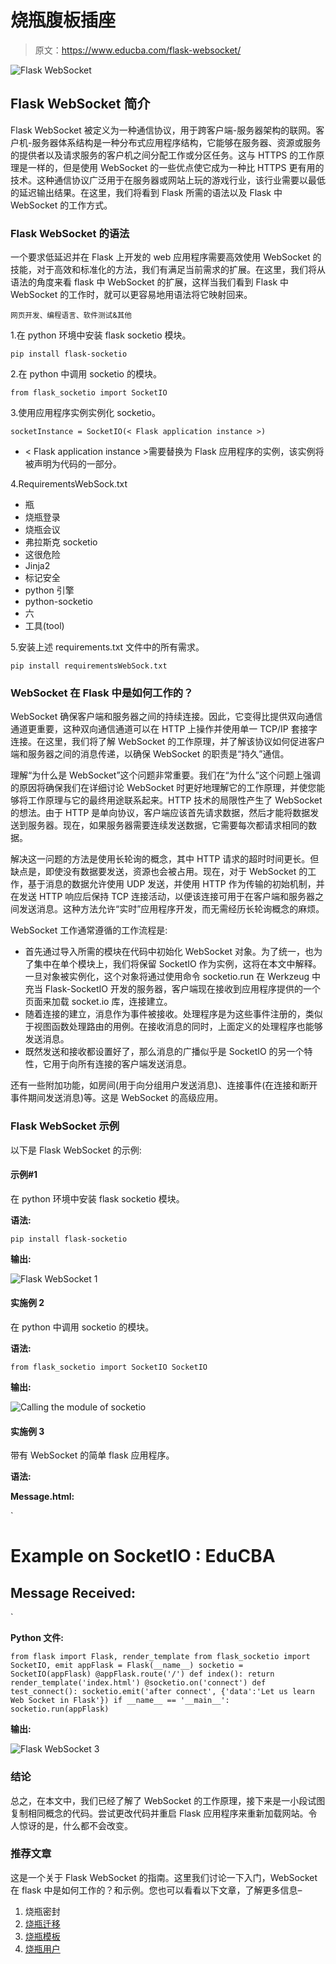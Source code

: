 # 烧瓶腹板插座

> 原文：<https://www.educba.com/flask-websocket/>

![Flask WebSocket](img/cae68720ccf8e10e7619652bebde61bf.png)



## Flask WebSocket 简介

Flask WebSocket 被定义为一种通信协议，用于跨客户端-服务器架构的联网。客户机-服务器体系结构是一种分布式应用程序结构，它能够在服务器、资源或服务的提供者以及请求服务的客户机之间分配工作或分区任务。这与 HTTPS 的工作原理是一样的，但是使用 WebSocket 的一些优点使它成为一种比 HTTPS 更有用的技术。这种通信协议广泛用于在服务器或网站上玩的游戏行业，该行业需要以最低的延迟输出结果。在这里，我们将看到 Flask 所需的语法以及 Flask 中 WebSocket 的工作方式。

### Flask WebSocket 的语法

一个要求低延迟并在 Flask 上开发的 web 应用程序需要高效使用 WebSocket 的技能，对于高效和标准化的方法，我们有满足当前需求的扩展。在这里，我们将从语法的角度来看 flask 中 WebSocket 的扩展，这样当我们看到 Flask 中 WebSocket 的工作时，就可以更容易地用语法将它映射回来。

<small>网页开发、编程语言、软件测试&其他</small>

1.在 python 环境中安装 flask socketio 模块。

`pip install flask-socketio`

2.在 python 中调用 socketio 的模块。

`from flask_socketio import SocketIO`

3.使用应用程序实例实例化 socketio。

`socketInstance = SocketIO(< Flask application instance >)`

*   < Flask application instance >需要替换为 Flask 应用程序的实例，该实例将被声明为代码的一部分。

4.RequirementsWebSock.txt

*   瓶
*   烧瓶登录
*   烧瓶会议
*   弗拉斯克 socketio
*   这很危险
*   Jinja2
*   标记安全
*   python 引擎
*   python-socketio
*   六
*   工具(tool)

5.安装上述 requirements.txt 文件中的所有需求。

`pip install requirementsWebSock.txt`

### WebSocket 在 Flask 中是如何工作的？

WebSocket 确保客户端和服务器之间的持续连接。因此，它变得比提供双向通信通道更重要，这种双向通信通道可以在 HTTP 上操作并使用单一 TCP/IP 套接字连接。在这里，我们将了解 WebSocket 的工作原理，并了解该协议如何促进客户端和服务器之间的消息传递，以确保 WebSocket 的职责是“持久”通信。

理解“为什么是 WebSocket”这个问题非常重要。我们在“为什么”这个问题上强调的原因将确保我们在详细讨论 WebSocket 时更好地理解它的工作原理，并使您能够将工作原理与它的最终用途联系起来。HTTP 技术的局限性产生了 WebSocket 的想法。由于 HTTP 是单向协议，客户端应该首先请求数据，然后才能将数据发送到服务器。现在，如果服务器需要连续发送数据，它需要每次都请求相同的数据。

解决这一问题的方法是使用长轮询的概念，其中 HTTP 请求的超时时间更长。但缺点是，即使没有数据要发送，资源也会被占用。现在，对于 WebSocket 的工作，基于消息的数据允许使用 UDP 发送，并使用 HTTP 作为传输的初始机制，并在发送 HTTP 响应后保持 TCP 连接活动，以便该连接可用于在客户端和服务器之间发送消息。这种方法允许“实时”应用程序开发，而无需经历长轮询概念的麻烦。

WebSocket 工作通常遵循的工作流程是:

*   首先通过导入所需的模块在代码中初始化 WebSocket 对象。为了统一，也为了集中在单个模块上，我们将保留 SocketIO 作为实例，这将在本文中解释。一旦对象被实例化，这个对象将通过使用命令 socketio.run 在 Werkzeug 中充当 Flask-SocketIO 开发的服务器，客户端现在接收到应用程序提供的一个页面来加载 socket.io 库，连接建立。
*   随着连接的建立，消息作为事件被接收。处理程序是为这些事件注册的，类似于视图函数处理路由的用例。在接收消息的同时，上面定义的处理程序也能够发送消息。
*   既然发送和接收都设置好了，那么消息的广播似乎是 SocketIO 的另一个特性，它用于向所有连接的客户端发送消息。

还有一些附加功能，如房间(用于向分组用户发送消息)、连接事件(在连接和断开事件期间发送消息)等。这是 WebSocket 的高级应用。

### Flask WebSocket 示例

以下是 Flask WebSocket 的示例:

#### 示例#1

在 python 环境中安装 flask socketio 模块。

**语法:**

`pip install flask-socketio`

**输出:**

![Flask WebSocket 1](img/cb0f4366b079d29153dadb81b5a2b5b9.png)



#### 实施例 2

在 python 中调用 socketio 的模块。

**语法:**

`from flask_socketio import SocketIO
SocketIO`

**输出:**

![Calling the module of socketio](img/952d024a62d60603aecf2333dbd311a5.png)



#### 实施例 3

带有 WebSocket 的简单 flask 应用程序。

**语法:**

**Message.html:**

`<!DOCTYPE html>
<html lang="en">
<head>
<meta charset="UTF-8">
<title>Tutorial on Flask: A Web socket example</title>
<script src="https://code.jquery.com/jquery-3.3.1.js"></script>
<script src="https://cdnjs.cloudflare.com/ajax/libs/socket.io/2.1.1/socket.io.js"></script>
<script type="text/javascript">
$(document).ready(function() {
// sending a connect request to the server.
var socket = io.connect('http://localhost:5000');
socket.emit('after connect', function(connectMsg) {
$('#log').append('<br>' + $('<div/>').text('What is the intention of the code: ' + connectMsg.data).html());
});
});
</script>
</head>
</head>
<body>
<h1>Example on SocketIO : EduCBA</h1>
<h2>Message Received:</h2>
<div id="log"></div>
</body>
</html>`

**Python 文件:**

`from flask import Flask, render_template
from flask_socketio import SocketIO, emit
appFlask = Flask(__name__)
socketio = SocketIO(appFlask)
@appFlask.route('/')
def index():
return render_template('index.html')
@socketio.on('connect')
def test_connect():
socketio.emit('after connect', {'data':'Let us learn Web Socket in Flask'})
if __name__ == '__main__':
socketio.run(appFlask)`

**输出:**

![Flask WebSocket 3](img/2368ab89fe1856a4a73f0bab86ce7271.png)



### 结论

总之，在本文中，我们已经了解了 WebSocket 的工作原理，接下来是一小段试图复制相同概念的代码。尝试更改代码并重启 Flask 应用程序来重新加载网站。令人惊讶的是，什么都不会改变。

### 推荐文章

这是一个关于 Flask WebSocket 的指南。这里我们讨论一下入门，WebSocket 在 flask 中是如何工作的？和示例。您也可以看看以下文章，了解更多信息–

1.  烧瓶密封
2.  [烧瓶迁移](https://www.educba.com/flask-migrate/)
3.  [烧瓶模板](https://www.educba.com/flask-template/)
4.  [烧瓶用户](https://www.educba.com/flask-users/)





